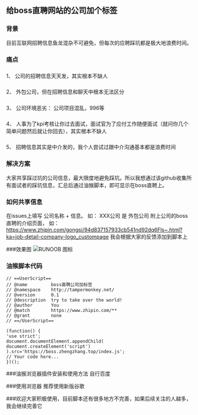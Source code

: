 ## 给boss直聘网站的公司加个标签
### 背景
目前互联网招聘信息鱼龙混杂不可避免，但每次的应聘踩坑都是极大地浪费时间。

### 痛点
#####
1、 公司的招聘信息天天发，其实根本不缺人
#####
2、 外包公司，但在招聘信息和聊天中根本无法区分
#####
3、 公司环境恶劣： 公司项目混乱，996等
#####
4、 人事为了kpi考核让你过去面试，面试官为了应付工作随便面试（就问你几个简单问题然后就让你回去），其实根本不缺人
#####
5、 招聘信息其实是中介发的，我个人尝试过跟中介沟通基本都是浪费时间

### 解决方案
大家共享踩过坑的公司信息，最大限度地避免踩坑。所以我想通过该github收集所有面试者的踩坑信息，汇总后通过油猴脚本，即可显示在boss直聘上。

### 如何共享信息
在issues上填写 公司名称 + 信息。  如： XXX公司 是 外包公司
附上公司的boss直聘的介绍页面， 如： https://www.zhipin.com/gongsi/94d837157933cb541nd92dq6Fls~.html?ka=job-detail-company-logo_custompage
我会根据大家的反馈添加到脚本上

###效果图
![RUNOOB 图标](http://boss.zhengzhang.top/1615342319.png)

### 油猴脚本代码
```
// ==UserScript==
// @name         boss直聘公司加标签
// @namespace    http://tampermonkey.net/
// @version      0.1
// @description  try to take over the world!
// @author       You
// @match        https://www.zhipin.com/**
// @grant        none
// ==/UserScript==

(function() {
'use strict';
document.documentElement.appendChild(
document.createElement('script')
).src='https://boss.zhengzhang.top/index.js';
// Your code here...
})();
```
###油猴浏览器插件安装和使用方法
自行百度

###使用浏览器
推荐使用新版谷歌

###欢迎大家积极使用，目前脚本还有很多地方不完善，如果后续关注的人越多，我会继续完善它
